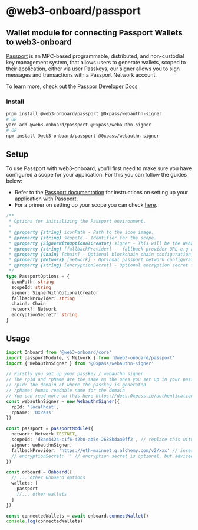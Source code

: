 # @web3-onboard/passport

## Wallet module for connecting Passport Wallets to web3-onboard

[Passport](https://0xpass.io/) is an MPC-based programmable, distributed, and non-custodial key management system, that allows users to generate wallets, scoped to their application, either via user Passkeys, our signer allows you to sign messages and transactions with a Passport Network account.

To learn more, check out the [Passpor Developer Docs](https://docs.0xpass.io/)

### Install

```bash
pnpm install @web3-onboard/passport @0xpass/webauthn-signer
# OR
yarn add @web3-onboard/passport @0xpass/webauthn-signer
# OR
npm install @web3-onboard/passport @0xpass/webauthn-signer
```

## Setup

To use Passport with web3-onboard, you'll first need to make sure you have configured a scope for your application. For this you can follow the guides below:

- Refer to the [Passport documentation](https://docs.0xpass.io/) for instructions on setting up your application with Passport.
- For a primer on setting up your scope you can check [here](https://docs.0xpass.io/authentication/configuring-your-scope).

```typescript
/**
 * Options for initializing the Passport environment.
 *
 * @property {string} iconPath - Path to the icon image.
 * @property {string} scopeId - Identifier for the scope.
 * @property {SignerWithOptionalCreator} signer - This will be the WebauthnSigner you pass
 * @property {string} [fallbackProvider] -  fallback provider URL e.g an alchemy or infura endpoint.
 * @property {Chain} [chain] - Optional blockchain chain configuration, defaults to mainnet.
 * @property {Network} [network] - Optional passport network configuration, defaults to Passport testnet.
 * @property {string} [encryptionSecret] - Optional encryption secret for securing data.
 */
type PassportOptions = {
  iconPath: string
  scopeId: string
  signer: SignerWithOptionalCreator
  fallbackProvider: string
  chain?: Chain
  network?: Network
  encryptionSecret?: string
}
```

## Usage

```typescript
import Onboard from '@web3-onboard/core'
import passportModule, { Network } from '@web3-onboard/passport'
import { WebauthnSigner } from '@0xpass/webauthn-signer'

// Firstly you set up your passkey / webauthn signer
// The rpId and rpName are the same as the ones you set up in your passport application scope. They follow the webauthn standard, of the following values
// rpId: the domain of where the passkey is generated
// rpName: human readable name for the domain
// You can read more on this here https://docs.0xpass.io/authentication/configuring-your-scope#scope-configuration
const webauthnSigner = new WebauthnSigner({
  rpId: 'localhost',
  rpName: '0xPass'
})

const passport = passportModule({
  network: Network.TESTNET,
  scopeId: 'd8ae4424-c1f6-42b0-ab5e-2688bdaa0ff2', // replace this with your scope id
  signer: webauthnSigner,
  fallbackProvider: 'https://eth-mainnet.g.alchemy.com/v2/xxx' // insert your alchemy / infura url here
  // encryptionSecret: '' // encryption secret is optional, but advised to securely store values in browser storage
})

const onboard = Onboard({
  // ... other Onboard options
  wallets: [
    passport
    //... other wallets
  ]
})

const connectedWallets = await onboard.connectWallet()
console.log(connectedWallets)
```
